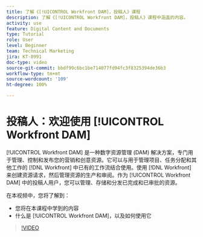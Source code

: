 ```yaml
---
title: 了解《[!UICONTROL Workfront DAM]，投稿人》课程
description: 了解《[!UICONTROL Workfront DAM]，投稿人》课程中涵盖的内容。
activity: use
feature: Digital Content and Documents
type: Tutorial
role: User
level: Beginner
team: Technical Marketing
jira: KT-8991
doc-type: video
source-git-commit: bbdf99c6bc1be714077fd94fc3f8325394de36b3
workflow-type: tm+mt
source-wordcount: '109'
ht-degree: 100%

---
```


# 投稿人：欢迎使用 [!UICONTROL Workfront DAM]

[!UICONTROL Workfront DAM] 是一种数字资源管理 (DAM) 解决方案，专门用于管理、控制和发布您的营销和创意资源。它可以与用于管理项目、任务分配和其他工作的 [!DNL Workfront] 中已有的工作流结合使用。使用 [!DNL Workfront] 来创建资源请求，然后管理资源的生产和审阅。作为 [!UICONTROL Workfront DAM] 中的投稿人用户，您可以管理、存储和分发已完成和已审批的资源。

在本视频中，您将了解到：

* 您将在本课程中学到的内容
* 什么是 [!UICONTROL Workfront DAM]，以及如何使用它

>[!VIDEO](https://video.tv.adobe.com/v/3445709/?quality=12&learn=on&enablevpops=1&captions=chi_hans)
